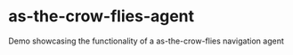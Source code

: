 # as-the-crow-flies-agent
Demo showcasing the functionality of a as-the-crow-flies navigation agent
